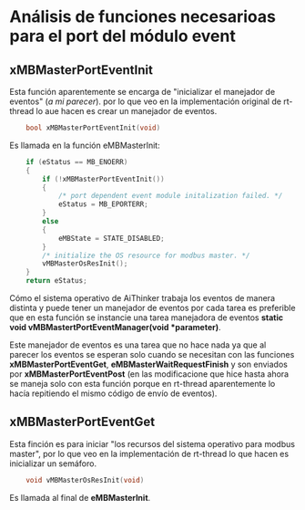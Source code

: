# Análisis de funciones necesarioas para el port del módulo event

## xMBMasterPortEventInit

Esta función aparentemente se encarga de "inicializar el manejador de eventos" (_a mi parecer_). por lo que veo en la implementación original de rt-thread lo aue hacen es crear un manejador de eventos.

```c
    bool xMBMasterPortEventInit(void)
```

Es llamada en la función eMBMasterInit:

```c
    if (eStatus == MB_ENOERR)
    {
        if (!xMBMasterPortEventInit())
        {
            /* port dependent event module initalization failed. */
            eStatus = MB_EPORTERR;
        }
        else
        {
            eMBState = STATE_DISABLED;
        }
        /* initialize the OS resource for modbus master. */
        vMBMasterOsResInit();
    }
    return eStatus;
```

Cómo el sistema operativo de AiThinker trabaja los eventos de manera distinta y puede tener un manejador de eventos por cada tarea es preferible que en esta función se instancie una tarea manejadora de eventos  **static void vMBMastertPortEventManager(void *parameter)**.

Este manejador de eventos es una tarea que no hace nada ya que al parecer los eventos se esperan solo cuando se necesitan con las funciones **xMBMasterPortEventGet**, **eMBMasterWaitRequestFinish** y son enviados por **xMBMasterPortEventPost** (en las modificacione que hice hasta ahora se maneja solo con esta función porque en rt-thread aparentemente lo hacía repitiendo el mismo código de envío de eventos).

## xMBMasterPortEventGet

Esta finción es para iniciar "los recursos del sistema operativo para modbus master", por lo que veo en la implementación de rt-thread lo que hacen es inicializar un semáforo.

```c
    void vMBMasterOsResInit(void)
```

Es llamada al final de  **eMBMasterInit**.
